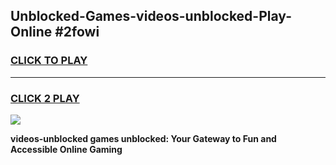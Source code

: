 
## Unblocked-Games-videos-unblocked-Play-Online #2fowi
<h3>
<a href="https://news.freeplayer.one?title=videos-unblocked&ref=3">CLICK TO PLAY</a></h3>
<hr>

<h3>
<a href="https://news.freeplayer.one?title=videos-unblocked&ref=3">CLICK 2 PLAY</a>
  
</h3>

<a href="https://news.freeplayer.one?title=videos-unblocked&ref=3"><img src="https://clearcache.store/games.png"></a>


**videos-unblocked games unblocked: Your Gateway to Fun and Accessible Online Gaming**
